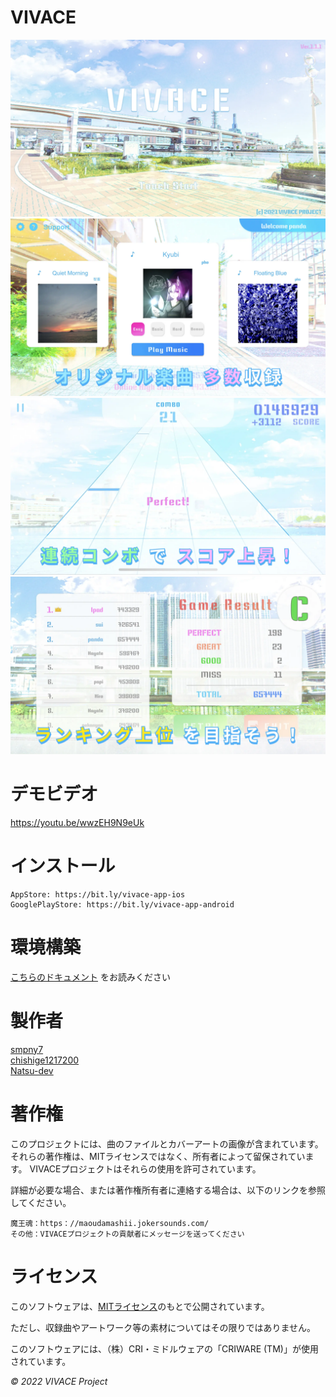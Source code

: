 # VIVACE
![SCREENSHOT_1](DOCS/img/SCREENSHOT_1.webp)
![SCREENSHOT_2](DOCS/img/SCREENSHOT_2.webp)
![SCREENSHOT_3](DOCS/img/SCREENSHOT_3.webp)
![SCREENSHOT_4](DOCS/img/SCREENSHOT_4.webp)

# デモビデオ
https://youtu.be/wwzEH9N9eUk

# インストール
```
AppStore: https://bit.ly/vivace-app-ios
GooglePlayStore: https://bit.ly/vivace-app-android
```

# 環境構築
[こちらのドキュメント](DOCS/ENVIRONMENT.md) をお読みください

# 製作者
[smpny7](https://github.com/smpny7)<br />
[chishige1217200](https://github.com/chishige1217200)<br />
[Natsu-dev](https://github.com/Natsu-dev)<br />

# 著作権
このプロジェクトには、曲のファイルとカバーアートの画像が含まれています。
それらの著作権は、MITライセンスではなく、所有者によって留保されています。
VIVACEプロジェクトはそれらの使用を許可されています。

詳細が必要な場合、または著作権所有者に連絡する場合は、以下のリンクを参照してください。

```
魔王魂：https：//maoudamashii.jokersounds.com/
その他：VIVACEプロジェクトの貢献者にメッセージを送ってください
```

# ライセンス
このソフトウェアは、[MITライセンス](LICENCE)のもとで公開されています。

ただし、収録曲やアートワーク等の素材についてはその限りではありません。

このソフトウェアには、（株）CRI・ミドルウェアの「CRIWARE (TM)」が使用されています。

*©︎ 2022 VIVACE Project*

